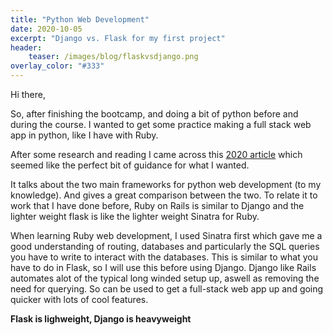 ```yaml
---
title: "Python Web Development"
date: 2020-10-05
excerpt: "Django vs. Flask for my first project"
header:
    teaser: /images/blog/flaskvsdjango.png
overlay_color: "#333"
---
```


Hi there,

So, after finishing the bootcamp, and doing a bit of python before and during the course. I wanted to get some practice making a full stack web app in python, like I have with Ruby. 

After some research and reading I came across this [2020 article](https://hackr.io/blog/flask-vs-django) which seemed like the perfect bit of guidance for what I wanted. 

It talks about the two main frameworks for python web development (to my knowledge). And gives a great comparison between the two. To relate it to work that I have done before, Ruby on Rails is similar to Django and the lighter weight flask is like the lighter weight Sinatra for Ruby.

When learning Ruby web development, I used Sinatra first which gave me a good understanding of routing, databases and particularly the SQL queries you have to write to interact with the databases. This is similar to what you have to do in Flask, so I will use this before using Django. Django like Rails automates alot of the typical long winded setup up, aswell as removing the need for querying. So can be used to get a full-stack web app up and going quicker with lots of cool features. 

**Flask is lighweight, Django is heavyweight**




